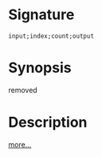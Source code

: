# Signature
```vikid-signature
input;index;count;output
```

# Synopsis
removed

# Description

[more...](https://en.wikipedia.org/wiki/Array_data_structure)